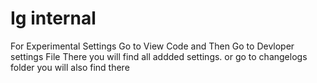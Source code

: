 # Ig internal 
For Experimental Settings Go to View Code and Then  Go to Devloper settings File There you will find all addded settings.
or go to changelogs folder you will also find there 

